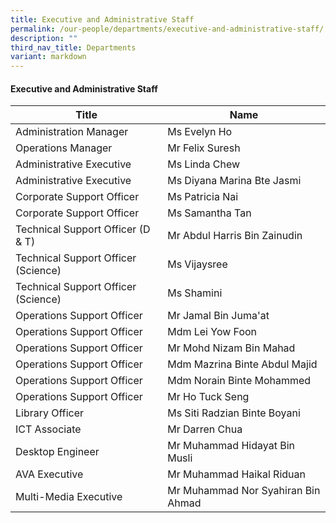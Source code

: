 ```yaml
---
title: Executive and Administrative Staff
permalink: /our-people/departments/executive-and-administrative-staff/
description: ""
third_nav_title: Departments
variant: markdown
---
```

#### Executive and Administrative Staff

| Title | Name |
|---|---|
| Administration Manager | Ms Evelyn Ho |
| Operations Manager  | Mr Felix Suresh |
| Administrative Executive | Ms Linda Chew |
| Administrative Executive  | Ms Diyana Marina Bte Jasmi  |
| Corporate Support Officer | Ms Patricia Nai |
| Corporate Support Officer | Ms Samantha Tan |
| Technical Support Officer (D & T) | Mr Abdul Harris Bin Zainudin |
| Technical Support Officer (Science) | Ms Vijaysree |
| Technical Support Officer (Science) | Ms Shamini |
| Operations Support Officer | Mr Jamal Bin Juma'at |
| Operations Support Officer | Mdm Lei Yow Foon |
| Operations Support Officer | Mr Mohd Nizam Bin Mahad |
| Operations Support Officer | Mdm Mazrina Binte Abdul Majid |
| Operations Support Officer | Mdm Norain Binte Mohammed |
| Operations Support Officer  | Mr Ho Tuck Seng  |
| Library Officer | Ms Siti Radzian Binte Boyani |
| ICT Associate | Mr Darren Chua  |
| Desktop Engineer | Mr Muhammad Hidayat Bin Musli |
| AVA Executive | Mr Muhammad Haikal Riduan |
| Multi-Media Executive | Mr Muhammad Nor Syahiran Bin Ahmad |